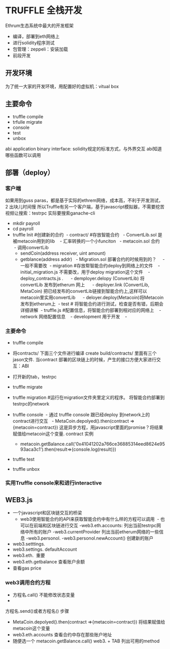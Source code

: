 # TRUFFLE 全栈开发
Ethrum生态系统中最大的开发框架

- 编译，部署到eth网络上
- 进行solidity程序测试
- 包管理：zeppeli：安装加载
- 前段开发

## 开发环境
为了统一大家的开发环境，用配置好的虚拟机：vitual box

## 主要命令
- truffle compile
- trfulle migrate
- console
- test
- unbox

abi application binary interface: solidity规定的标准方式，与外界交互
abi知道哪些函数可以调用


## 部署（deploy）
### 客户端
如果用到guss paras，都是基于实际的ethrem网络，成本高，不利于开发测试，2 出块儿时间慢
所以Truffle有另一个客户端，基于javascript模拟器，不需要挖苦 
视频让搜索：testrpc
实际要搜索ganache-cli

- mkdir payroll
- cd payroll
- truffle Init #创建新的合约
  - contract/ #存放智能合约
   - ConvertLib.sol 是被metacoin用到的lib
    - 汇率转换的一个小funciton
   - metacoin.sol 合约
    - 调用convertLib
    - sendCoin(address receiver, uint amount)
    - getblance(address addr)
   - Migration.sol 部署合约的时候用到的？
     - 一般不需要改
  - migration #存放帮智能合约deploy到网络上的文件
    - initial_migration.js 不需要改，用于deploy migration这个文件
    - deploy_contracts.js . 
      - demployer.delopy (ConvertLib) 将convertLib 发布到etherum 网上
      - deployer.link (ConvertLib, MetaCoin) 把已经发布的convertLib链接到智能合约上,这样可以metacoin里实用convertLib
      - deloyer.deploy(Metacoin)将Metacoin发布到etherum上
  - test # 将智能合约进行测试，检查是否有错，后期会详细讲解
  - truffle.js #配置信息，将智能合约部署到相对应的网络上
    - network 网络配置信息
    - development 用于开发
    -
### 主要命令
- truffle compile
 - 将contracts/ 下面三个文件进行编译 create build/contracts/ 里面有三个jason文件. 当contract 部署的区块链上的时候，产生的接口方便大家进行交互：ABI
 - 打开新的tab，testrpc
- truffle migrate
 - truffle migration #运行在migration文件夹里定义的程序。 将智能合约部署到testrpc的network
- truffle console
  - 通过 truffle console 跟已经deploy 到network上的contract进行交互
   - MetaCoin.depolyed().then(contract =>{metacoin=contract}) 这是异步方程，用javascript里面的promise？将结果赋值给metacoin这个变量. contract 实例
  - metacoin.getBalance.call('0x41041202a766ce36885314eed8624e9593aca3c1').then(result=>{console.log(result)})

- truffle test
- truffle unbox

### 实用Truffle console来和进行interactive
## WEB3.js
- 一个javascript和区块链交互的桥梁
  - web3使用智能合约的API来获取智能合约中有什么样的方程可以调用
  - 也可以在前端和区块链进行交互
 -web3.eth.accounts: 列出当前testrpc网络中所有的账户
 -web3.currentProvider 列出当前etherum网络的一些信息
 -web3.personol.
  -web3.personol.newAccount() 创建新的账户
- web3.setttings.
 - web3.settings. defaultAccount
- web3.eth.  重要
 - web3.eth.getbalance 查看账户余额
 - 查看gas price
 
 ### web3调用合约方程
 - 方程名.call() 不能修改状态变量
 -     
 方程名.send()或者方程名()
 步骤 

 -  MetaCoin.depolyed().then(contract =>{metacoin=contract}) 将结果赋值给metacoin这个变量
 - web3.eth.accounts 查看合约中存在那些账户地址
 - 随便选一个 metacoin.getBalance.call()
 web3. + TAB 列出可用的method
 
